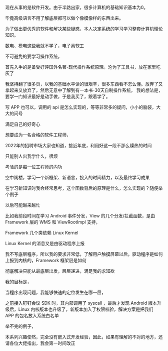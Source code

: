 
现在从事的是软件开发。由于半路出家，很多计算机的基础知识基本为0。

毕竟高级语言不用了解底层都可以做个像模像样的东西出来。

为了做出更优秀的软件和解决某些疑惑，本人决定系统的学习学习整套计算机理论知识。

数电、模电这些我就不学了，电子离软工

不可避免的要学习操作系统。


首先入手的是备受好评国外名著-现代操作系统原理。沦为了工具书，放在家里吃灰了


我坚持翻了很多页，以我的基础水平读的很艰辛，很多东西看不怎么懂。放弃了又拿起来又放弃了。然后无意中了解到有一本书-30天自制操作系统。 我的想法是，要学一门知识最好是动手做，于是我买了，跟着学了。

写 APP 也可以，调用的 api 是怎么实现的，等等非常多的疑问，小小的脑袋，大大的问号

满足自己的好奇心

想要成为一名合格的软件工程师，

2022年的招聘市场大家也知道，接近年底，利用好这一段不那么燥热的时间

只能别人出我学什么，很烦

考验的是每一位工程师的内功

空中阁楼，学习一个新框架、新语言，投入的时间精力，以及最终学习成果

在学习新知识时我会经常思考，这个函数背后的原理是什么，怎么实现的？随便举个例子

以后可能越来越忙

比如我前段时间在学习 Android 事件分发，View 的几个分发/拦截函数，是由 Framework 层的 WMS 和 ViewRootImpl 支持，

Framework 几个类依赖 Linux Kernel

Linux Kernel 的消息又是由驱动程序上报

我不写底层程序，所以我的要求非常低，了解用户触摸屏幕以后，驱动程序是如何上报到内核的，Framework 框架层是如何

彻底解决只能从最底层出发，层层递进，满足我的求知欲

我的目标是，

当程序出现问题，我能够快速的定位发生在哪一层，

之前接入钉钉会议 SDK 时，其内部调用了 syscall ，最后才发现 Android 版本升级后，Linux 内核版本也升级了，新版本加入了权限校验，解决方案是把我们 APP 的包名放入系统白名单

举不完的例子，

本系列兴趣使然，完全没有嵌入式开发经验，因此，如果有理解的不对的地方，还请各位大佬指出，我会第一时间改正